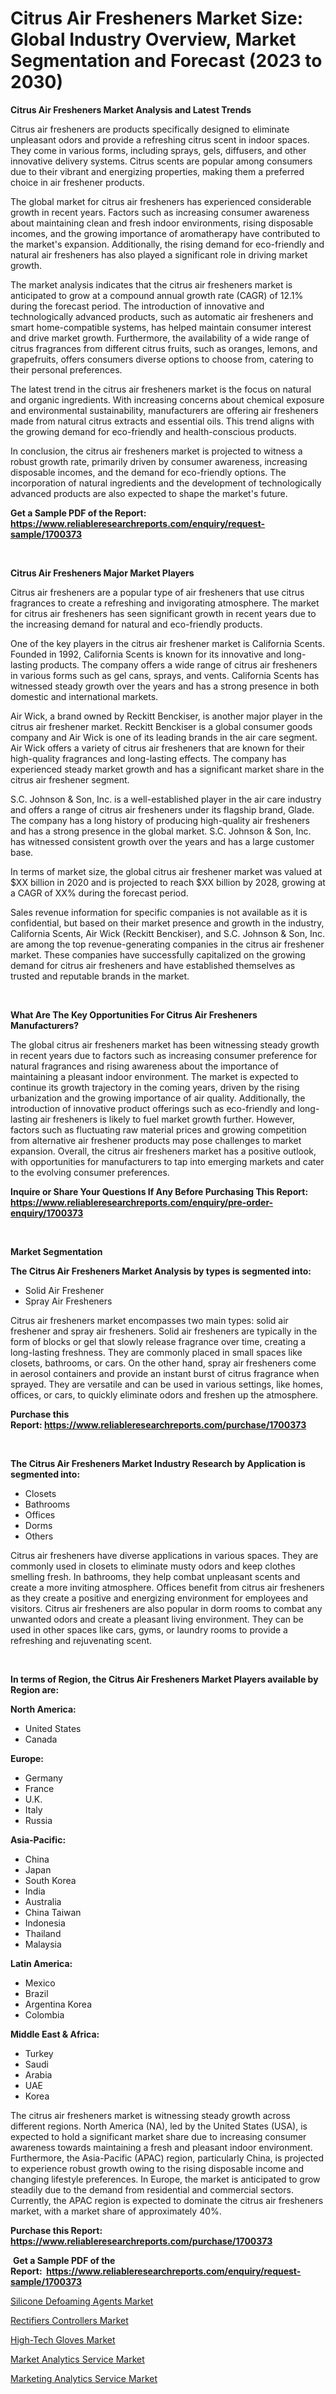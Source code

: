 <p><h1>Citrus Air Fresheners Market Size: Global Industry Overview, Market Segmentation and Forecast (2023 to 2030)</h1></p><p><strong>Citrus Air Fresheners Market Analysis and Latest Trends</strong></p>
<p><p>Citrus air fresheners are products specifically designed to eliminate unpleasant odors and provide a refreshing citrus scent in indoor spaces. They come in various forms, including sprays, gels, diffusers, and other innovative delivery systems. Citrus scents are popular among consumers due to their vibrant and energizing properties, making them a preferred choice in air freshener products.</p><p>The global market for citrus air fresheners has experienced considerable growth in recent years. Factors such as increasing consumer awareness about maintaining clean and fresh indoor environments, rising disposable incomes, and the growing importance of aromatherapy have contributed to the market's expansion. Additionally, the rising demand for eco-friendly and natural air fresheners has also played a significant role in driving market growth.</p><p>The market analysis indicates that the citrus air fresheners market is anticipated to grow at a compound annual growth rate (CAGR) of 12.1% during the forecast period. The introduction of innovative and technologically advanced products, such as automatic air fresheners and smart home-compatible systems, has helped maintain consumer interest and drive market growth. Furthermore, the availability of a wide range of citrus fragrances from different citrus fruits, such as oranges, lemons, and grapefruits, offers consumers diverse options to choose from, catering to their personal preferences.</p><p>The latest trend in the citrus air fresheners market is the focus on natural and organic ingredients. With increasing concerns about chemical exposure and environmental sustainability, manufacturers are offering air fresheners made from natural citrus extracts and essential oils. This trend aligns with the growing demand for eco-friendly and health-conscious products.</p><p>In conclusion, the citrus air fresheners market is projected to witness a robust growth rate, primarily driven by consumer awareness, increasing disposable incomes, and the demand for eco-friendly options. The incorporation of natural ingredients and the development of technologically advanced products are also expected to shape the market's future.</p></p>
<p><strong>Get a Sample PDF of the Report:&nbsp; <a href="https://www.reliableresearchreports.com/enquiry/request-sample/1700373">https://www.reliableresearchreports.com/enquiry/request-sample/1700373</a></strong></p>
<p>&nbsp;</p>
<p><strong>Citrus Air Fresheners Major Market Players</strong></p>
<p><p>Citrus air fresheners are a popular type of air fresheners that use citrus fragrances to create a refreshing and invigorating atmosphere. The market for citrus air fresheners has seen significant growth in recent years due to the increasing demand for natural and eco-friendly products.</p><p>One of the key players in the citrus air freshener market is California Scents. Founded in 1992, California Scents is known for its innovative and long-lasting products. The company offers a wide range of citrus air fresheners in various forms such as gel cans, sprays, and vents. California Scents has witnessed steady growth over the years and has a strong presence in both domestic and international markets.</p><p>Air Wick, a brand owned by Reckitt Benckiser, is another major player in the citrus air freshener market. Reckitt Benckiser is a global consumer goods company and Air Wick is one of its leading brands in the air care segment. Air Wick offers a variety of citrus air fresheners that are known for their high-quality fragrances and long-lasting effects. The company has experienced steady market growth and has a significant market share in the citrus air freshener segment.</p><p>S.C. Johnson & Son, Inc. is a well-established player in the air care industry and offers a range of citrus air fresheners under its flagship brand, Glade. The company has a long history of producing high-quality air fresheners and has a strong presence in the global market. S.C. Johnson & Son, Inc. has witnessed consistent growth over the years and has a large customer base.</p><p>In terms of market size, the global citrus air freshener market was valued at $XX billion in 2020 and is projected to reach $XX billion by 2028, growing at a CAGR of XX% during the forecast period. </p><p>Sales revenue information for specific companies is not available as it is confidential, but based on their market presence and growth in the industry, California Scents, Air Wick (Reckitt Benckiser), and S.C. Johnson & Son, Inc. are among the top revenue-generating companies in the citrus air freshener market. These companies have successfully capitalized on the growing demand for citrus air fresheners and have established themselves as trusted and reputable brands in the market.</p></p>
<p>&nbsp;</p>
<p><strong>What Are The Key Opportunities For Citrus Air Fresheners Manufacturers?</strong></p>
<p><p>The global citrus air fresheners market has been witnessing steady growth in recent years due to factors such as increasing consumer preference for natural fragrances and rising awareness about the importance of maintaining a pleasant indoor environment. The market is expected to continue its growth trajectory in the coming years, driven by the rising urbanization and the growing importance of air quality. Additionally, the introduction of innovative product offerings such as eco-friendly and long-lasting air fresheners is likely to fuel market growth further. However, factors such as fluctuating raw material prices and growing competition from alternative air freshener products may pose challenges to market expansion. Overall, the citrus air fresheners market has a positive outlook, with opportunities for manufacturers to tap into emerging markets and cater to the evolving consumer preferences.</p></p>
<p><strong>Inquire or Share Your Questions If Any Before Purchasing This Report: <a href="https://www.reliableresearchreports.com/enquiry/pre-order-enquiry/1700373">https://www.reliableresearchreports.com/enquiry/pre-order-enquiry/1700373</a></strong></p>
<p>&nbsp;</p>
<p><strong>Market Segmentation</strong></p>
<p><strong>The Citrus Air Fresheners Market Analysis by types is segmented into:</strong></p>
<p><ul><li>Solid Air Freshener</li><li>Spray Air Fresheners</li></ul></p>
<p><p>Citrus air fresheners market encompasses two main types: solid air freshener and spray air fresheners. Solid air fresheners are typically in the form of blocks or gel that slowly release fragrance over time, creating a long-lasting freshness. They are commonly placed in small spaces like closets, bathrooms, or cars. On the other hand, spray air fresheners come in aerosol containers and provide an instant burst of citrus fragrance when sprayed. They are versatile and can be used in various settings, like homes, offices, or cars, to quickly eliminate odors and freshen up the atmosphere.</p></p>
<p><strong>Purchase this Report:&nbsp;<a href="https://www.reliableresearchreports.com/purchase/1700373">https://www.reliableresearchreports.com/purchase/1700373</a></strong></p>
<p>&nbsp;</p>
<p><strong>The Citrus Air Fresheners Market Industry Research by Application is segmented into:</strong></p>
<p><ul><li>Closets</li><li>Bathrooms</li><li>Offices</li><li>Dorms</li><li>Others</li></ul></p>
<p><p>Citrus air fresheners have diverse applications in various spaces. They are commonly used in closets to eliminate musty odors and keep clothes smelling fresh. In bathrooms, they help combat unpleasant scents and create a more inviting atmosphere. Offices benefit from citrus air fresheners as they create a positive and energizing environment for employees and visitors. Citrus air fresheners are also popular in dorm rooms to combat any unwanted odors and create a pleasant living environment. They can be used in other spaces like cars, gyms, or laundry rooms to provide a refreshing and rejuvenating scent.</p></p>
<p>&nbsp;</p>
<p><strong>In terms of Region, the Citrus Air Fresheners Market Players available by Region are:</strong></p>
<p>
    <p> <strong> North America: </strong>
        <ul>
            <li>United States</li>
            <li>Canada</li>
        </ul>
        </p> 
    <p> <strong> Europe: </strong>
        <ul>
            <li>Germany</li>
            <li>France</li>
            <li>U.K.</li>
            <li>Italy</li>
            <li>Russia</li>
        </ul>
        </p> 
    <p> <strong> Asia-Pacific: </strong>
        <ul>
            <li>China</li>
            <li>Japan</li>
            <li>South Korea</li>
            <li>India</li>
            <li>Australia</li>
            <li>China Taiwan</li>
            <li>Indonesia</li>
            <li>Thailand</li>
            <li>Malaysia</li>
        </ul>
        </p> 
    <p> <strong> Latin America: </strong>
        <ul>
            <li>Mexico</li>
            <li>Brazil</li>
            <li>Argentina Korea</li>
            <li>Colombia</li>
        </ul>
        </p> 
    <p> <strong> Middle East & Africa: </strong>
        <ul>
            <li>Turkey</li>
            <li>Saudi</li>
            <li>Arabia</li>
            <li>UAE</li>
            <li>Korea</li>
        </ul>
    </p>
    </p>
<p><p>The citrus air fresheners market is witnessing steady growth across different regions. North America (NA), led by the United States (USA), is expected to hold a significant market share due to increasing consumer awareness towards maintaining a fresh and pleasant indoor environment. Furthermore, the Asia-Pacific (APAC) region, particularly China, is projected to experience robust growth owing to the rising disposable income and changing lifestyle preferences. In Europe, the market is anticipated to grow steadily due to the demand from residential and commercial sectors. Currently, the APAC region is expected to dominate the citrus air fresheners market, with a market share of approximately 40%.</p></p>
<p><strong>Purchase this Report: <a href="https://www.reliableresearchreports.com/purchase/1700373">https://www.reliableresearchreports.com/purchase/1700373</a></strong></p>
<p>&nbsp;<strong>Get a Sample PDF of the Report:&nbsp;&nbsp;<a href="https://www.reliableresearchreports.com/enquiry/request-sample/1700373">https://www.reliableresearchreports.com/enquiry/request-sample/1700373</a></strong></p>
<p><strong></strong></p>
<p><p><a href="https://www.linkedin.com/pulse/silicone-defoaming-agents-market-size-2023-2030-global-industrial/">Silicone Defoaming Agents Market</a></p><p><a href="https://www.linkedin.com/pulse/rectifiers-controllers-market-size-share-global-analysis-report/">Rectifiers Controllers Market</a></p><p><a href="https://www.linkedin.com/pulse/decoding-high-tech-gloves-market-deep-dive-latest-trends/">High-Tech Gloves Market</a></p><p><a href="https://medium.com/@lilliandach2023/market-analytics-service-market-furnishes-information-on-market-share-market-trends-and-market-df83b7d17464">Market Analytics Service Market</a></p><p><a href="https://medium.com/@magaliortiz1955/marketing-analytics-service-market-size-reveals-the-best-marketing-channels-in-global-industry-d51bbad1dccc">Marketing Analytics Service Market</a></p></p>